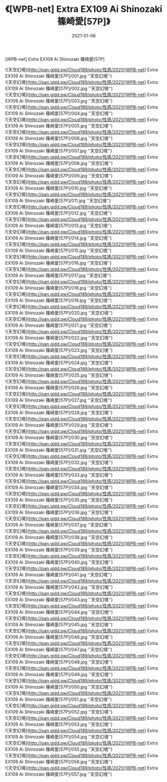 ﻿---
layout: post
title:  《[WPB-net] Extra EX109 Ai Shinozaki 篠崎愛[57P]》
date:   2021-01-06
img: http://pan.gjdd.pw/Cloud189/photo/性感/2021/[WPB-net] Extra EX109 Ai Shinozaki 篠崎愛[57P]/000.jpg
categories: [美女, 性感, 泳衣]
---

[WPB-net] Extra EX109 Ai Shinozaki 篠崎愛[57P]



![天空幻境](http://pan.gjdd.pw/Cloud189/photo/性感/2021/[WPB-net] Extra EX109 Ai Shinozaki 篠崎愛[57P]/001.jpg ''天空幻境'') <br>
![天空幻境](http://pan.gjdd.pw/Cloud189/photo/性感/2021/[WPB-net] Extra EX109 Ai Shinozaki 篠崎愛[57P]/002.jpg ''天空幻境'') <br>
![天空幻境](http://pan.gjdd.pw/Cloud189/photo/性感/2021/[WPB-net] Extra EX109 Ai Shinozaki 篠崎愛[57P]/003.jpg ''天空幻境'') <br>
![天空幻境](http://pan.gjdd.pw/Cloud189/photo/性感/2021/[WPB-net] Extra EX109 Ai Shinozaki 篠崎愛[57P]/004.jpg ''天空幻境'') <br>
![天空幻境](http://pan.gjdd.pw/Cloud189/photo/性感/2021/[WPB-net] Extra EX109 Ai Shinozaki 篠崎愛[57P]/005.jpg ''天空幻境'') <br>
![天空幻境](http://pan.gjdd.pw/Cloud189/photo/性感/2021/[WPB-net] Extra EX109 Ai Shinozaki 篠崎愛[57P]/006.jpg ''天空幻境'') <br>
![天空幻境](http://pan.gjdd.pw/Cloud189/photo/性感/2021/[WPB-net] Extra EX109 Ai Shinozaki 篠崎愛[57P]/007.jpg ''天空幻境'') <br>
![天空幻境](http://pan.gjdd.pw/Cloud189/photo/性感/2021/[WPB-net] Extra EX109 Ai Shinozaki 篠崎愛[57P]/008.jpg ''天空幻境'') <br>
![天空幻境](http://pan.gjdd.pw/Cloud189/photo/性感/2021/[WPB-net] Extra EX109 Ai Shinozaki 篠崎愛[57P]/009.jpg ''天空幻境'') <br>
![天空幻境](http://pan.gjdd.pw/Cloud189/photo/性感/2021/[WPB-net] Extra EX109 Ai Shinozaki 篠崎愛[57P]/010.jpg ''天空幻境'') <br>
![天空幻境](http://pan.gjdd.pw/Cloud189/photo/性感/2021/[WPB-net] Extra EX109 Ai Shinozaki 篠崎愛[57P]/011.jpg ''天空幻境'') <br>
![天空幻境](http://pan.gjdd.pw/Cloud189/photo/性感/2021/[WPB-net] Extra EX109 Ai Shinozaki 篠崎愛[57P]/012.jpg ''天空幻境'') <br>
![天空幻境](http://pan.gjdd.pw/Cloud189/photo/性感/2021/[WPB-net] Extra EX109 Ai Shinozaki 篠崎愛[57P]/013.jpg ''天空幻境'') <br>
![天空幻境](http://pan.gjdd.pw/Cloud189/photo/性感/2021/[WPB-net] Extra EX109 Ai Shinozaki 篠崎愛[57P]/014.jpg ''天空幻境'') <br>
![天空幻境](http://pan.gjdd.pw/Cloud189/photo/性感/2021/[WPB-net] Extra EX109 Ai Shinozaki 篠崎愛[57P]/015.jpg ''天空幻境'') <br>
![天空幻境](http://pan.gjdd.pw/Cloud189/photo/性感/2021/[WPB-net] Extra EX109 Ai Shinozaki 篠崎愛[57P]/016.jpg ''天空幻境'') <br>
![天空幻境](http://pan.gjdd.pw/Cloud189/photo/性感/2021/[WPB-net] Extra EX109 Ai Shinozaki 篠崎愛[57P]/017.jpg ''天空幻境'') <br>
![天空幻境](http://pan.gjdd.pw/Cloud189/photo/性感/2021/[WPB-net] Extra EX109 Ai Shinozaki 篠崎愛[57P]/018.jpg ''天空幻境'') <br>
![天空幻境](http://pan.gjdd.pw/Cloud189/photo/性感/2021/[WPB-net] Extra EX109 Ai Shinozaki 篠崎愛[57P]/019.jpg ''天空幻境'') <br>
![天空幻境](http://pan.gjdd.pw/Cloud189/photo/性感/2021/[WPB-net] Extra EX109 Ai Shinozaki 篠崎愛[57P]/020.jpg ''天空幻境'') <br>
![天空幻境](http://pan.gjdd.pw/Cloud189/photo/性感/2021/[WPB-net] Extra EX109 Ai Shinozaki 篠崎愛[57P]/021.jpg ''天空幻境'') <br>
![天空幻境](http://pan.gjdd.pw/Cloud189/photo/性感/2021/[WPB-net] Extra EX109 Ai Shinozaki 篠崎愛[57P]/022.jpg ''天空幻境'') <br>
![天空幻境](http://pan.gjdd.pw/Cloud189/photo/性感/2021/[WPB-net] Extra EX109 Ai Shinozaki 篠崎愛[57P]/023.jpg ''天空幻境'') <br>
![天空幻境](http://pan.gjdd.pw/Cloud189/photo/性感/2021/[WPB-net] Extra EX109 Ai Shinozaki 篠崎愛[57P]/024.jpg ''天空幻境'') <br>
![天空幻境](http://pan.gjdd.pw/Cloud189/photo/性感/2021/[WPB-net] Extra EX109 Ai Shinozaki 篠崎愛[57P]/025.jpg ''天空幻境'') <br>
![天空幻境](http://pan.gjdd.pw/Cloud189/photo/性感/2021/[WPB-net] Extra EX109 Ai Shinozaki 篠崎愛[57P]/026.jpg ''天空幻境'') <br>
![天空幻境](http://pan.gjdd.pw/Cloud189/photo/性感/2021/[WPB-net] Extra EX109 Ai Shinozaki 篠崎愛[57P]/027.jpg ''天空幻境'') <br>
![天空幻境](http://pan.gjdd.pw/Cloud189/photo/性感/2021/[WPB-net] Extra EX109 Ai Shinozaki 篠崎愛[57P]/028.jpg ''天空幻境'') <br>
![天空幻境](http://pan.gjdd.pw/Cloud189/photo/性感/2021/[WPB-net] Extra EX109 Ai Shinozaki 篠崎愛[57P]/029.jpg ''天空幻境'') <br>
![天空幻境](http://pan.gjdd.pw/Cloud189/photo/性感/2021/[WPB-net] Extra EX109 Ai Shinozaki 篠崎愛[57P]/030.jpg ''天空幻境'') <br>
![天空幻境](http://pan.gjdd.pw/Cloud189/photo/性感/2021/[WPB-net] Extra EX109 Ai Shinozaki 篠崎愛[57P]/031.jpg ''天空幻境'') <br>
![天空幻境](http://pan.gjdd.pw/Cloud189/photo/性感/2021/[WPB-net] Extra EX109 Ai Shinozaki 篠崎愛[57P]/032.jpg ''天空幻境'') <br>
![天空幻境](http://pan.gjdd.pw/Cloud189/photo/性感/2021/[WPB-net] Extra EX109 Ai Shinozaki 篠崎愛[57P]/033.jpg ''天空幻境'') <br>
![天空幻境](http://pan.gjdd.pw/Cloud189/photo/性感/2021/[WPB-net] Extra EX109 Ai Shinozaki 篠崎愛[57P]/034.jpg ''天空幻境'') <br>
![天空幻境](http://pan.gjdd.pw/Cloud189/photo/性感/2021/[WPB-net] Extra EX109 Ai Shinozaki 篠崎愛[57P]/035.jpg ''天空幻境'') <br>
![天空幻境](http://pan.gjdd.pw/Cloud189/photo/性感/2021/[WPB-net] Extra EX109 Ai Shinozaki 篠崎愛[57P]/036.jpg ''天空幻境'') <br>
![天空幻境](http://pan.gjdd.pw/Cloud189/photo/性感/2021/[WPB-net] Extra EX109 Ai Shinozaki 篠崎愛[57P]/037.jpg ''天空幻境'') <br>
![天空幻境](http://pan.gjdd.pw/Cloud189/photo/性感/2021/[WPB-net] Extra EX109 Ai Shinozaki 篠崎愛[57P]/038.jpg ''天空幻境'') <br>
![天空幻境](http://pan.gjdd.pw/Cloud189/photo/性感/2021/[WPB-net] Extra EX109 Ai Shinozaki 篠崎愛[57P]/039.jpg ''天空幻境'') <br>
![天空幻境](http://pan.gjdd.pw/Cloud189/photo/性感/2021/[WPB-net] Extra EX109 Ai Shinozaki 篠崎愛[57P]/040.jpg ''天空幻境'') <br>
![天空幻境](http://pan.gjdd.pw/Cloud189/photo/性感/2021/[WPB-net] Extra EX109 Ai Shinozaki 篠崎愛[57P]/041.jpg ''天空幻境'') <br>
![天空幻境](http://pan.gjdd.pw/Cloud189/photo/性感/2021/[WPB-net] Extra EX109 Ai Shinozaki 篠崎愛[57P]/042.jpg ''天空幻境'') <br>
![天空幻境](http://pan.gjdd.pw/Cloud189/photo/性感/2021/[WPB-net] Extra EX109 Ai Shinozaki 篠崎愛[57P]/043.jpg ''天空幻境'') <br>
![天空幻境](http://pan.gjdd.pw/Cloud189/photo/性感/2021/[WPB-net] Extra EX109 Ai Shinozaki 篠崎愛[57P]/044.jpg ''天空幻境'') <br>
![天空幻境](http://pan.gjdd.pw/Cloud189/photo/性感/2021/[WPB-net] Extra EX109 Ai Shinozaki 篠崎愛[57P]/045.jpg ''天空幻境'') <br>
![天空幻境](http://pan.gjdd.pw/Cloud189/photo/性感/2021/[WPB-net] Extra EX109 Ai Shinozaki 篠崎愛[57P]/046.jpg ''天空幻境'') <br>
![天空幻境](http://pan.gjdd.pw/Cloud189/photo/性感/2021/[WPB-net] Extra EX109 Ai Shinozaki 篠崎愛[57P]/047.jpg ''天空幻境'') <br>
![天空幻境](http://pan.gjdd.pw/Cloud189/photo/性感/2021/[WPB-net] Extra EX109 Ai Shinozaki 篠崎愛[57P]/048.jpg ''天空幻境'') <br>
![天空幻境](http://pan.gjdd.pw/Cloud189/photo/性感/2021/[WPB-net] Extra EX109 Ai Shinozaki 篠崎愛[57P]/049.jpg ''天空幻境'') <br>
![天空幻境](http://pan.gjdd.pw/Cloud189/photo/性感/2021/[WPB-net] Extra EX109 Ai Shinozaki 篠崎愛[57P]/050.jpg ''天空幻境'') <br>
![天空幻境](http://pan.gjdd.pw/Cloud189/photo/性感/2021/[WPB-net] Extra EX109 Ai Shinozaki 篠崎愛[57P]/051.jpg ''天空幻境'') <br>
![天空幻境](http://pan.gjdd.pw/Cloud189/photo/性感/2021/[WPB-net] Extra EX109 Ai Shinozaki 篠崎愛[57P]/052.jpg ''天空幻境'') <br>
![天空幻境](http://pan.gjdd.pw/Cloud189/photo/性感/2021/[WPB-net] Extra EX109 Ai Shinozaki 篠崎愛[57P]/053.jpg ''天空幻境'') <br>
![天空幻境](http://pan.gjdd.pw/Cloud189/photo/性感/2021/[WPB-net] Extra EX109 Ai Shinozaki 篠崎愛[57P]/054.jpg ''天空幻境'') <br>
![天空幻境](http://pan.gjdd.pw/Cloud189/photo/性感/2021/[WPB-net] Extra EX109 Ai Shinozaki 篠崎愛[57P]/055.jpg ''天空幻境'') <br>
![天空幻境](http://pan.gjdd.pw/Cloud189/photo/性感/2021/[WPB-net] Extra EX109 Ai Shinozaki 篠崎愛[57P]/056.jpg ''天空幻境'') <br>
![天空幻境](http://pan.gjdd.pw/Cloud189/photo/性感/2021/[WPB-net] Extra EX109 Ai Shinozaki 篠崎愛[57P]/057.jpg ''天空幻境'') <br>
